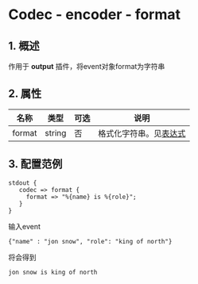 # Codec - encoder - format

## 1. 概述

作用于 **output** 插件，将event对象format为字符串

## 2. 属性

| 名称     | 类型     | 可选   | 说明                                    |
| ------ | ------ | ---- | ------------------------------------- |
| format | string | 否    | 格式化字符串。见[表达式](../../docs/eventfmt.md) |



## 3. 配置范例

```
stdout {
   codec => format {
     format => "%{name} is %{role}";
   }
}
```

输入event

```
{"name" : "jon snow", "role": "king of north"}
```

将会得到

```
jon snow is king of north
```
